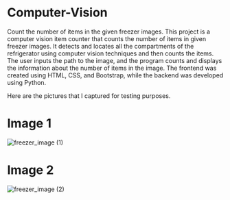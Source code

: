 # Computer-Vision
Count the number of items in the given freezer images.
This project is a computer vision item counter that counts the number of items in given freezer images. It detects and locates all the compartments of the refrigerator using computer vision techniques and then counts the items. The user inputs the path to the image, and the program counts and displays the information about the number of items in the image. The frontend was created using HTML, CSS, and Bootstrap, while the backend was developed using Python.

Here are the pictures that I captured for testing purposes.
# Image 1
![freezer_image (1)](https://user-images.githubusercontent.com/105841271/235354223-f39762a9-61a2-4acc-a770-7b768d9afc28.jpg)

# Image 2
![freezer_image (2)](https://user-images.githubusercontent.com/105841271/235354231-f8360064-c83b-428f-bfe7-8983274c0917.jpg)
